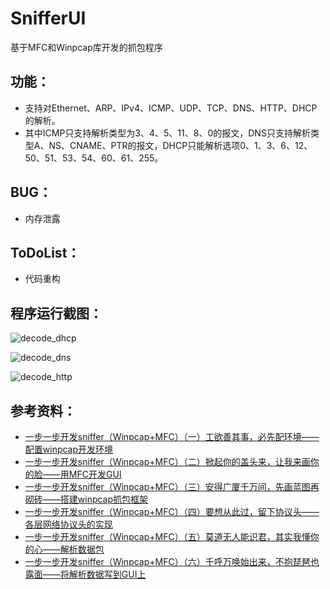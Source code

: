 # SnifferUI
基于MFC和Winpcap库开发的抓包程序
## 功能：
* 支持对Ethernet、ARP、IPv4、ICMP、UDP、TCP、DNS、HTTP、DHCP的解析。
* 其中ICMP只支持解析类型为3、4、5、11、8、0的报文，DNS只支持解析类型A、NS、CNAME、PTR的报文，DHCP只能解析选项0、1、3、6、12、50、51、53、54、60、61、255。 

## BUG：
* 内存泄露

## ToDoList：
* 代码重构

## 程序运行截图：

![decode_dhcp](https://github.com/Chentingz/SnifferUI/blob/master/Pics/decode_dhcp.png)

![decode_dns](https://github.com/Chentingz/SnifferUI/blob/master/Pics/decode_dns.PNG)

![decode_http](https://github.com/Chentingz/SnifferUI/blob/master/Pics/decode_http.png)

## 参考资料：
* [一步一步开发sniffer（Winpcap+MFC）（一）工欲善其事，必先配环境——配置winpcap开发环境](https://blog.csdn.net/litingli/article/details/5950962)
* [一步一步开发sniffer（Winpcap+MFC）（二）掀起你的盖头来，让我来画你的脸——用MFC开发GUI](https://blog.csdn.net/litingli/article/details/6098654)
* [一步一步开发sniffer（Winpcap+MFC）（三）安得广厦千万间，先画蓝图再砌砖——搭建winpcap抓包框架](https://blog.csdn.net/litingli/article/details/7315699)
* [一步一步开发sniffer（Winpcap+MFC）（四）要想从此过，留下协议头——各层网络协议头的实现](https://blog.csdn.net/litingli/article/details/7315789)
* [一步一步开发sniffer（Winpcap+MFC）（五）莫道无人能识君，其实我懂你的心——解析数据包](https://blog.csdn.net/litingli/article/details/7315914)
* [一步一步开发sniffer（Winpcap+MFC）（六）千呼万唤始出来，不抱琵琶也露面——将解析数据写到GUI上](https://blog.csdn.net/litingli/article/details/7316173)
